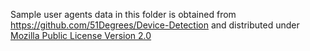 Sample user agents data in this folder is obtained from https://github.com/51Degrees/Device-Detection and distributed under [Mozilla Public License Version 2.0](LICENSEmd)
